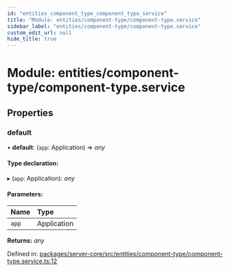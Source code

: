 ```yaml
---
id: "entities_component_type_component_type_service"
title: "Module: entities/component-type/component-type.service"
sidebar_label: "entities/component-type/component-type.service"
custom_edit_url: null
hide_title: true
---
```


# Module: entities/component-type/component-type.service

## Properties

### default

• **default**: (`app`: Application) => *any*

#### Type declaration:

▸ (`app`: Application): *any*

#### Parameters:

Name | Type |
:------ | :------ |
`app` | Application |

**Returns:** *any*

Defined in: [packages/server-core/src/entities/component-type/component-type.service.ts:12](https://github.com/xr3ngine/xr3ngine/blob/716a06460/packages/server-core/src/entities/component-type/component-type.service.ts#L12)

